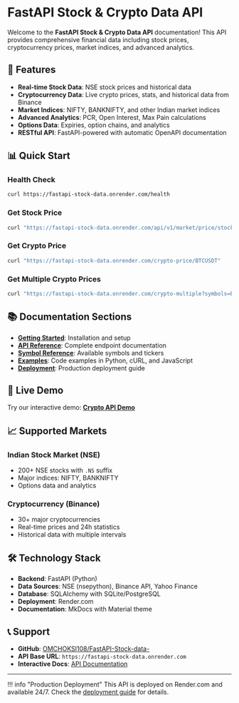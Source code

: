 # FastAPI Stock & Crypto Data API

Welcome to the **FastAPI Stock & Crypto Data API** documentation! This API provides comprehensive financial data including stock prices, cryptocurrency prices, market indices, and advanced analytics.

## 🚀 Features

- **Real-time Stock Data**: NSE stock prices and historical data
- **Cryptocurrency Data**: Live crypto prices, stats, and historical data from Binance
- **Market Indices**: NIFTY, BANKNIFTY, and other Indian market indices
- **Advanced Analytics**: PCR, Open Interest, Max Pain calculations
- **Options Data**: Expiries, option chains, and analytics
- **RESTful API**: FastAPI-powered with automatic OpenAPI documentation

## 📊 Quick Start

### Health Check
```bash
curl https://fastapi-stock-data.onrender.com/health
```

### Get Stock Price
```bash
curl "https://fastapi-stock-data.onrender.com/api/v1/market/price/stock?symbol=RELIANCE"
```

### Get Crypto Price
```bash
curl "https://fastapi-stock-data.onrender.com/crypto-price/BTCUSDT"
```

### Get Multiple Crypto Prices
```bash
curl "https://fastapi-stock-data.onrender.com/crypto-multiple?symbols=BTCUSDT,ETHUSDT,ADAUSDT"
```

## 📚 Documentation Sections

- **[Getting Started](getting-started.md)**: Installation and setup
- **[API Reference](api/)**: Complete endpoint documentation
- **[Symbol Reference](symbols/)**: Available symbols and tickers
- **[Examples](examples.md)**: Code examples in Python, cURL, and JavaScript
- **[Deployment](deployment.md)**: Production deployment guide

## 🔗 Live Demo

Try our interactive demo: **[Crypto API Demo](crypto_demo.html)**

## 📈 Supported Markets

### Indian Stock Market (NSE)
- 200+ NSE stocks with `.NS` suffix
- Major indices: NIFTY, BANKNIFTY
- Options data and analytics

### Cryptocurrency (Binance)
- 30+ major cryptocurrencies
- Real-time prices and 24h statistics
- Historical data with multiple intervals

## 🛠️ Technology Stack

- **Backend**: FastAPI (Python)
- **Data Sources**: NSE (nsepython), Binance API, Yahoo Finance
- **Database**: SQLAlchemy with SQLite/PostgreSQL
- **Deployment**: Render.com
- **Documentation**: MkDocs with Material theme

## 📞 Support

- **GitHub**: [OMCHOKSI108/FastAPI-Stock-data-](https://github.com/OMCHOKSI108/FastAPI-Stock-data-)
- **API Base URL**: `https://fastapi-stock-data.onrender.com`
- **Interactive Docs**: [API Documentation](https://fastapi-stock-data.onrender.com/docs)

---

!!! info "Production Deployment"
    This API is deployed on Render.com and available 24/7. Check the [deployment guide](deployment.md) for details.
